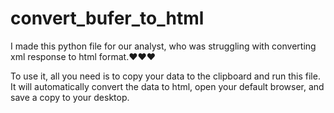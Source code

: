 # convert_bufer_to_html
I made this python file for our analyst, who was struggling with converting xml response to html format.❤❤❤

To use it, all you need is to copy your data to the clipboard and run this file.
It will automatically convert the data to html, open your default browser, and save a copy to your desktop.
